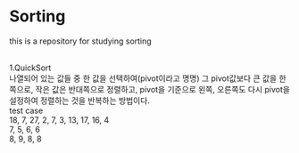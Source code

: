# Sorting
this is a repository for studying sorting<br><br>

1.QuickSort<br>
나열되어 있는 값들 중 한 값을 선택하여(pivot이라고 명명) 그 pivot값보다 큰 값을 한쪽으로, 작은 값은 반대쪽으로 정렬하고, pivot을 기준으로 왼쪽, 오른쪽도 다시 pivot을 설정하여 정렬하는 것을 반복하는 방법이다.<br>
test case<br>
18, 7, 27, 2, 7, 3, 13, 17, 16, 4<br>
7, 5, 6, 6<br>
8, 9, 8, 8<br>
